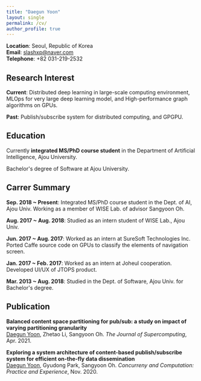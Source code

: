 ```yaml
---
title: "Daegun Yoon"
layout: single
permalink: /cv/
author_profile: true
---
```


**Location**: Seoul, Republic of Korea  
**Email**: slashxp@naver.com  
**Telephone**: +82 031-219-2532  

Research Interest
---
**Current**: Distributed deep learning in large-scale computing environment, MLOps for very large deep learning model, and High-performance graph algorithms on GPUs.  

**Past**: Publish/subscribe system for distributed computing, and GPGPU.

Education
---
Currently **integrated MS/PhD course student** in the Department of Artificial Intelligence, Ajou University.  

Bachelor's degree of Software at Ajou University.  

Carrer Summary
---
**Sep. 2018 ~ Present**: Integrated MS/PhD course student in the Dept. of AI, Ajou Univ. Working as a member of WISE Lab. of advisor Sangyoon Oh.  

**Aug. 2017 ~ Aug. 2018**: Studied as an intern student of WISE Lab., Ajou Univ.  

**Jun. 2017 ~ Aug. 2017**: Worked as an intern at SureSoft Technologies Inc. Ported Caffe source code on GPUs to classify the elements of navigation screen.  

**Jan. 2017 ~ Feb. 2017**: Worked as an intern at Joheul cooperation. Developed UI/UX of JTOPS product.  

**Mar. 2013 ~ Aug. 2018**: Studied in the Dept. of Software, Ajou Univ. for Bachelor's degree.  

Publication
---
**Balanced content space partitioning for pub/sub: a study on impact of varying partitioning granularity**  
<u>Daegun Yoon</u>, Zhetao Li, Sangyoon Oh. *The Journal of Supercomputing*, Apr. 2021.  

**Exploring a system architecture of content-based publish/subscribe system for efficient on-the-fly data dissemination**  
<u>Daegun Yoon</u>, Gyudong Park, Sangyoon Oh. *Concurreny and Computation: Practice and Experience*, Nov. 2020.  
